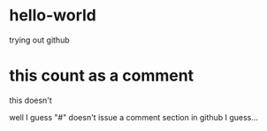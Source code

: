 # hello-world
trying out github 
# this count as a comment
this doesn't

well I guess "#" doesn't issue a comment section in github I guess...
